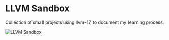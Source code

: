 # LLVM Sandbox

Collection of small projects using llvm-17, to document my learning process.

![LLVM Sandbox](https://media1.tenor.com/m/w2RyXAcJQhsAAAAd/kid-head-in-sand.gif)
